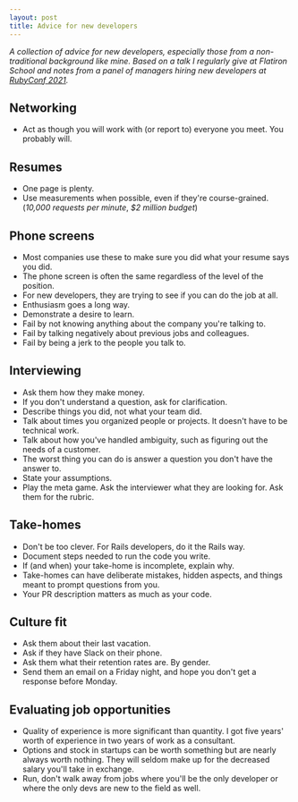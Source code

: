 ```yaml
---
layout: post
title: Advice for new developers
---
```


_A collection of advice for new developers, especially those from a non-traditional background like mine. Based on a talk I regularly give at Flatiron School and notes from a panel of managers hiring new developers at [RubyConf 2021](https://rubyconf.org)._

## Networking

- Act as though you will work with (or report to) everyone you meet. You probably will.

## Resumes

- One page is plenty.
- Use measurements when possible, even if they're course-grained. (_10,000 requests per minute_, _$2 million budget_)

## Phone screens

- Most companies use these to make sure you did what your resume says you did.
- The phone screen is often the same regardless of the level of the position.
- For new developers, they are trying to see if you can do the job at all.
- Enthusiasm goes a long way.
- Demonstrate a desire to learn.
- Fail by not knowing anything about the company you're talking to.
- Fail by talking negatively about previous jobs and colleagues.
- Fail by being a jerk to the people you talk to.

## Interviewing

- Ask them how they make money.
- If you don't understand a question, ask for clarification.
- Describe things you did, not what your team did.
- Talk about times you organized people or projects. It doesn't have to be technical work.
- Talk about how you've handled ambiguity, such as figuring out the needs of a customer.
- The worst thing you can do is answer a question you don't have the answer to.
- State your assumptions.
- Play the meta game. Ask the interviewer what they are looking for. Ask them for the rubric.

## Take-homes

- Don't be too clever. For Rails developers, do it the Rails way.
- Document steps needed to run the code you write.
- If (and when) your take-home is incomplete, explain why.
- Take-homes can have deliberate mistakes, hidden aspects, and things meant to prompt questions from you.
- Your PR description matters as much as your code.

## Culture fit

- Ask them about their last vacation.
- Ask if they have Slack on their phone.
- Ask them what their retention rates are. By gender.
- Send them an email on a Friday night, and hope you don't get a response before Monday.

## Evaluating job opportunities

- Quality of experience is more significant than quantity. I got five years' worth of experience in two years of work as a consultant.
- Options and stock in startups can be worth something but are nearly always worth nothing. They will seldom make up for the decreased salary you'll take in exchange.
- Run, don't walk away from jobs where you'll be the only developer or where the only devs are new to the field as well.

